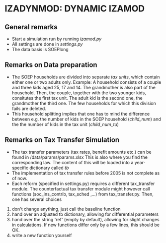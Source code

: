 # IZADYNMOD: DYNAMIC IZAMOD #

## General remarks ##
* Start a simulation run by running *izamod.py*
* All settings are done in *settings.py*
* The data basis is SOEPlong

## Remarks on Data preparation ##

* The SOEP households are divided into separate *tax units*, which contain either one or two adults only.
Example: A household consists of a couple and three kids aged 25, 17 and 14. The grandmother is also
part of the household. Then, the couple, together with the two younger kids, consitutes the first tax
unit. The adult kid is the second one, the grandmother the third one.
The few households for which this division fails are deleted.
* This household splitting implies that one has to mind the difference between e.g. the number of
kids in the SOEP household (*child_num*) and the the number of kids in the tax unit (*child_num_tu*)

## Remarks on Tax Transfer Simulation ##
* The tax transfer parameters (tax rates, benefit amounts etc.) can be found in /data/params/params.xlsx
This is also where you find the corresponding law. The content of this will be loaded into a
year-specific dictionary called *tb*
* The implementation of tax transfer rules before 2005 is not complete as of now.
* Each reform (specified in settings.py) requires a different tax_transfer module. The counterfactual
tax transfer module might however call functions (soc_ins_contrib, tax_sched ,...)
from tax_transfer.py. Then, one has several choices
1. don't change anything, just call the baseline function
2. hand over an adjusted tb dictionary, allowing for differential parameters
3. hand over the string 'ref' (empty by default), allowing for slight changes in calculations. If
new functions differ only by a few lines, this should be OK.
4. write a new function yourself


